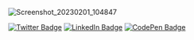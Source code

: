 ![Screenshot_20230201_104847](https://user-images.githubusercontent.com/107327227/216108179-2fdbfde4-380c-4b2d-8dfc-2f406b27aaf8.png)


[![Twitter Badge](https://img.shields.io/badge/Twitter-Profile-informational?style=flat&logo=twitter&logoColor=white&color=1CA2F1)]()
[![LinkedIn Badge](https://img.shields.io/badge/LinkedIn-Profile-informational?style=flat&logo=linkedin&logoColor=white&color=0D76A8)]()
[![CodePen Badge](https://img.shields.io/badge/CodePen-Profile-informational?style=flat&logo=codepen&logoColor=white&color=black)]()
